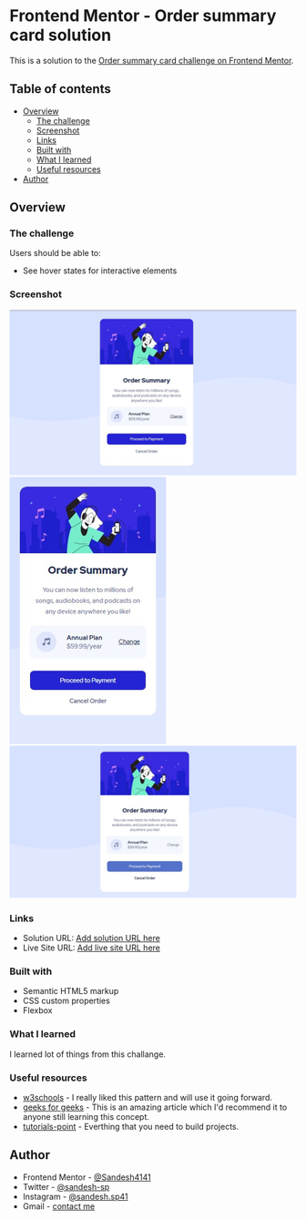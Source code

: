 # Frontend Mentor - Order summary card solution

This is a solution to the [Order summary card challenge on Frontend Mentor](https://www.frontendmentor.io/challenges/order-summary-component-QlPmajDUj).

## Table of contents

- [Overview](#overview)
  - [The challenge](#the-challenge)
  - [Screenshot](#screenshot)
  - [Links](#links)
  - [Built with](#built-with)
  - [What I learned](#what-i-learned)
  - [Useful resources](#useful-resources)
- [Author](#author)

## Overview

### The challenge

Users should be able to:

- See hover states for interactive elements

### Screenshot

![desktop-solution](design/desktop-design-solution.jpg)
![mobile-solution](design/mobile-design-solution.jpg)
![hover-states-for-both(force-state-from-chrome)](design/force-states-hover-desktop-solution.jpg)

### Links

- Solution URL: [Add solution URL here](https://your-solution-url.com)
- Live Site URL: [Add live site URL here](https://your-live-site-url.com)

### Built with

- Semantic HTML5 markup
- CSS custom properties
- Flexbox

### What I learned

I learned lot of things from this challange.

### Useful resources

- [w3schools](https://www.w3schools.com) - I really liked this pattern and will use it going forward.
- [geeks for geeks](https://www.geeksforgeeks.org) - This is an amazing article which I'd recommend it to anyone still learning this concept.
- [tutorials-point](https://www.tutorialspoint.com) - Everthing that you need to build projects.

## Author

- Frontend Mentor - [@Sandesh4141](https://www.frontendmentor.io/profile/Sandesh4141)
- Twitter - [@sandesh-sp](https://www.twitter.com/@Sandesh32971351)
- Instagram - [@sandesh.sp41](https://www.instagram.com/sandesh.sp41)
- Gmail - [contact me](mailto="sandeshpawar414141@gmail.com)
